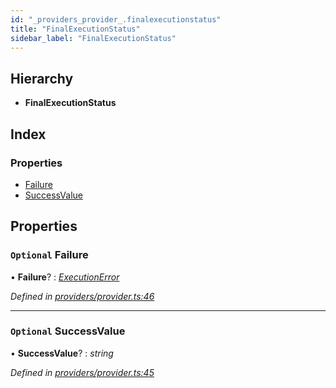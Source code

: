 ```yaml
---
id: "_providers_provider_.finalexecutionstatus"
title: "FinalExecutionStatus"
sidebar_label: "FinalExecutionStatus"
---
```


## Hierarchy

* **FinalExecutionStatus**

## Index

### Properties

* [Failure](_providers_provider_.finalexecutionstatus.md#optional-failure)
* [SuccessValue](_providers_provider_.finalexecutionstatus.md#optional-successvalue)

## Properties

### `Optional` Failure

• **Failure**? : *[ExecutionError](_providers_provider_.executionerror.md)*

*Defined in [providers/provider.ts:46](https://github.com/nearprotocol/nearlib/blob/b73a399/src.ts/providers/provider.ts#L46)*

___

### `Optional` SuccessValue

• **SuccessValue**? : *string*

*Defined in [providers/provider.ts:45](https://github.com/nearprotocol/nearlib/blob/b73a399/src.ts/providers/provider.ts#L45)*
